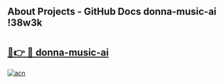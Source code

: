 ## About Projects - GitHub Docs donna-music-ai !38w3k

# <h2><a href="https://andorid.site?title=donna-music-ai&ref=14PRO">🔗👉 🔴 donna-music-ai</a></h2>

[![acn](https://github.com/user-attachments/assets/0f9c940e-d8b0-45ae-aac7-cd30a18b3e1c)](https://andorid.site?title=donna-music-ai&ref=14PRO)

